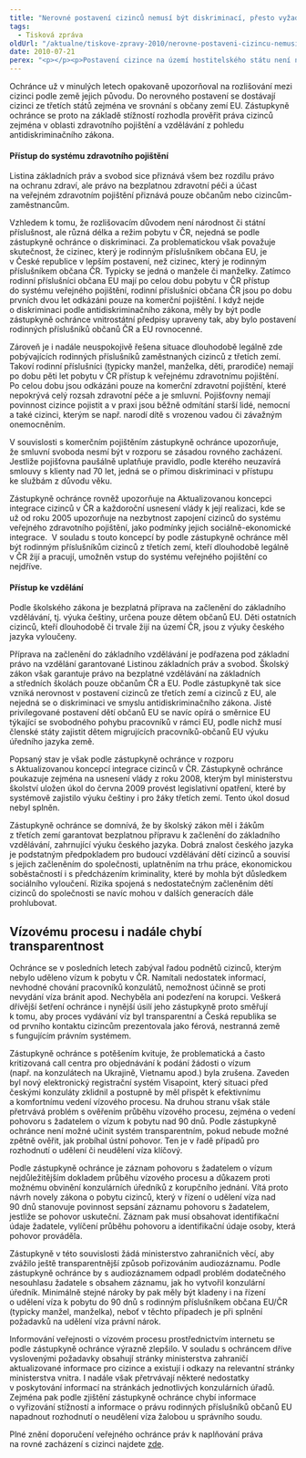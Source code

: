 ```yaml
---
title: "Nerovné postavení cizinců nemusí být diskriminací, přesto vyžaduje řešení"
tags:
  - Tisková zpráva
oldUrl: "/aktualne/tiskove-zpravy-2010/nerovne-postaveni-cizincu-nemusi-byt-diskriminaci-presto-vyzaduje-reseni"
date: 2010-07-21
perex: "<p></p><p>Postavení cizince na území hostitelského státu není nikdy zcela shodné s právním postavením občana. Z činnosti veřejného ochránce práv vyplývá, že v některých právních vztazích se cizinec, občan třetí země, dostává do nerovného postavení, ačkoli ne vždy je tato nerovnost oprávněná či opodstatněná. </p>"
---
```


<!-- imported from the old website -->

<p>Ochránce už v minulých letech opakovaně upozorňoval na rozlišování mezi cizinci podle země jejich původu. Do nerovného postavení se dostávají cizinci ze třetích států zejména ve srovnání s občany zemí EU. Zástupkyně ochránce se proto na základě stížností rozhodla prověřit práva cizinců zejména v oblasti zdravotního pojištění a vzdělávání z pohledu antidiskriminačního zákona. </p><h4>Přístup do systému zdravotního pojištění</h4><p>Listina základních práv a svobod sice přiznává všem bez rozdílu právo na ochranu zdraví, ale právo na bezplatnou zdravotní péči a účast na veřejném zdravotním pojištění přiznává pouze občanům nebo cizincům-zaměstnancům. </p><p>Vzhledem k tomu, že rozlišovacím důvodem není národnost či státní příslušnost, ale různá délka a režim pobytu v ČR, nejedná se podle zástupkyně ochránce o diskriminaci. Za problematickou však považuje skutečnost, že cizinec, který je rodinným příslušníkem občana EU, je v České republice v lepším postavení, než cizinec, který je rodinným příslušníkem občana ČR. Typicky se jedná o manžele či manželky. Zatímco rodinní příslušníci občana EU mají po celou dobu pobytu v ČR přístup do systému veřejného pojištění, rodinní příslušníci občana ČR jsou po dobu prvních dvou let odkázáni pouze na komerční pojištění. I když nejde o diskriminaci podle antidiskriminačního zákona, měly by být podle zástupkyně ochránce vnitrostátní předpisy upraveny tak, aby bylo postavení rodinných příslušníků občanů ČR a EU rovnocenné. </p><p>Zároveň je i nadále neuspokojivě řešena situace dlouhodobě legálně zde pobývajících rodinných příslušníků zaměstnaných cizinců z třetích zemí. Takoví rodinní příslušníci (typicky manžel, manželka, děti, prarodiče) nemají po dobu pěti let pobytu v ČR přístup k veřejnému zdravotnímu pojištění. Po celou dobu jsou odkázáni pouze na komerční zdravotní pojištění, které nepokrývá celý rozsah zdravotní péče a je smluvní. Pojišťovny nemají povinnost cizince pojistit a v praxi jsou běžně odmítání starší lidé, nemocní a také cizinci, kterým se např. narodí dítě s vrozenou vadou či závažným onemocněním. </p><p>V souvislosti s komerčním pojištěním zástupkyně ochránce upozorňuje, že smluvní svoboda nesmí být v rozporu se zásadou rovného zacházení. Jestliže pojišťovna paušálně uplatňuje pravidlo, podle kterého neuzavírá smlouvy s klienty nad 70 let, jedná se o přímou diskriminaci v přístupu ke službám z důvodu věku.</p><p>Zástupkyně ochránce rovněž upozorňuje na Aktualizovanou koncepci integrace cizinců v ČR a každoroční usnesení vlády k její realizaci, kde se už od roku 2005 upozorňuje na nezbytnost zapojení cizinců do systému veřejného zdravotního pojištění, jako podmínky jejich sociálně-ekonomické integrace.  V souladu s touto koncepcí by podle zástupkyně ochránce měl být rodinným příslušníkům cizinců z třetích zemí, kteří dlouhodobě legálně v ČR žijí a pracují, umožněn vstup do systému veřejného pojištění co nejdříve.</p><h4>Přístup ke vzdělání</h4><p>Podle školského zákona je bezplatná příprava na začlenění do základního vzdělávání, tj. výuka češtiny, určena pouze dětem občanů EU. Děti ostatních cizinců, kteří dlouhodobě či trvale žijí na území ČR, jsou z výuky českého jazyka vyloučeny.  </p><p>Příprava na začlenění do základního vzdělávání je podřazena pod základní právo na vzdělání garantované Listinou základních práv a svobod. Školský zákon však garantuje právo na bezplatné vzdělávání na základních a středních školách pouze občanům ČR a EU. Podle zástupkyně tak sice vzniká nerovnost v postavení cizinců ze třetích zemí a cizinců z EU, ale nejedná se o diskriminaci ve smyslu antidiskriminačního zákona. Jisté privilegované postavení dětí občanů EU se navíc opírá o směrnice EU týkající se svobodného pohybu pracovníků v rámci EU, podle nichž musí členské státy zajistit dětem migrujících pracovníků-občanů EU výuku úředního jazyka země.</p><p>Popsaný stav je však podle zástupkyně ochránce v rozporu s Aktualizovanou koncepcí integrace cizinců v ČR. Zástupkyně ochránce poukazuje zejména na usnesení vlády z roku 2008, kterým byl ministerstvu školství uložen úkol do června 2009 provést legislativní opatření, které by systémově zajistilo výuku češtiny i pro žáky třetích zemí. Tento úkol dosud nebyl splněn. </p><p>Zástupkyně ochránce se domnívá, že by školský zákon měl i žákům z třetích zemí garantovat bezplatnou přípravu k začlenění do základního vzdělávání, zahrnující výuku českého jazyka. Dobrá znalost českého jazyka je podstatným předpokladem pro budoucí vzdělávání dětí cizinců a souvisí s jejich začleněním do společnosti, uplatněním na trhu práce, ekonomickou soběstačností i s předcházením kriminality, které by mohla být důsledkem sociálního vyloučení. Rizika spojená s nedostatečným začleněním dětí cizinců do společnosti se navíc mohou v dalších generacích dále prohlubovat.</p><h2><strong>Vízovému procesu i nadále chybí transparentnost</strong></h2><p>Ochránce se v posledních letech zabýval řadou podnětů cizinců, kterým nebylo uděleno vízum k pobytu v ČR. Namítali nedostatek informací, nevhodné chování pracovníků konzulátů, nemožnost účinně se proti nevydání víza bránit apod. Nechyběla ani podezření na korupci. Veškerá dřívější šetření ochránce i nynější úsilí jeho zástupkyně proto směřují k tomu, aby proces vydávání víz byl transparentní a Česká republika se od prvního kontaktu cizincům prezentovala jako férová, nestranná země s fungujícím právním systémem.</p><p>Zástupkyně ochránce s potěšením kvituje, že problematická a často kritizovaná call centra pro objednávání k podání žádosti o vízum (např. na konzulátech na Ukrajině, Vietnamu apod.) byla zrušena. Zaveden byl nový elektronický registrační systém Visapoint, který situaci před českými konzuláty zklidnil a postupně by měl přispět k efektivnímu a komfortnímu vedení vízového procesu. Na druhou stranu však stále přetrvává problém s ověřením průběhu vízového procesu, zejména o vedení pohovoru s žadatelem o vízum k pobytu nad 90 dnů. Podle zástupkyně ochránce není možné učinit systém transparentním, pokud nebude možné zpětně ověřit, jak probíhal ústní pohovor. Ten je v řadě případů pro rozhodnutí o udělení či neudělení víza klíčový. </p><p>Podle zástupkyně ochránce je záznam pohovoru s žadatelem o vízum nejdůležitějším dokladem průběhu vízového procesu a důkazem proti možnému obvinění konzulárních úředníků z korupčního jednání. Vítá proto návrh novely zákona o pobytu cizinců, který v řízení o udělení víza nad 90 dnů stanovuje povinnost sepsání záznamu pohovoru s žadatelem, jestliže se pohovor uskuteční. Záznam pak musí obsahovat identifikační údaje žadatele, vylíčení průběhu pohovoru a identifikační údaje osoby, která pohovor prováděla. </p><p>Zástupkyně v této souvislosti žádá ministerstvo zahraničních věcí, aby zvážilo ještě transparentnější způsob pořizováním audiozáznamu. Podle zástupkyně ochránce by s audiozáznamem odpadl problém dodatečného nesouhlasu žadatele s obsahem záznamu, jak ho vytvořil konzulární úředník. Minimálně stejné nároky by pak měly být kladeny i na řízení o udělení víza k pobytu do 90 dnů s rodinným příslušníkem občana EU/ČR (typicky manžel, manželka), neboť v těchto případech je při splnění požadavků na udělení víza právní nárok.</p><p>Informování veřejnosti o vízovém procesu prostřednictvím internetu se podle zástupkyně ochránce výrazně zlepšilo. V souladu s ochráncem dříve vyslovenými požadavky obsahují stránky ministerstva zahraničí aktualizované informace pro cizince a existují i odkazy na relevantní stránky ministerstva vnitra. I nadále však přetrvávají některé nedostatky v poskytování informací na stránkách jednotlivých konzulárních úřadů. Zejména pak podle zjištění zástupkyně ochránce chybí informace o vyřizování stížností a informace o právu rodinných příslušníků občanů EU napadnout rozhodnutí o neudělení víza žalobou u správního soudu.</p><p></p><p>Plné znění doporučení veřejného ochránce práv k naplňování práva na rovné zacházení s cizinci najdete <a href="https://www.ochrance.cz/diskriminace/doporuceni-ochrance/" target="_blank">zde</a>.</p>

